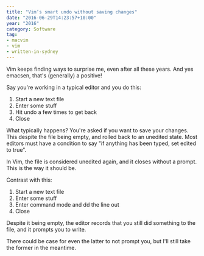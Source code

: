 ```yaml
---
title: "Vim’s smart undo without saving changes"
date: "2016-06-29T14:23:57+10:00"
year: "2016"
category: Software
tag:
- macvim
- vim
- written-in-sydney
---
```

Vim keeps finding ways to surprise me, even after all these years. And yes emacsen, that's (generally) a positive! 

Say you're working in a typical editor and you do this:

1. Start a new text file
2. Enter some stuff
3. Hit undo a few times to get back
4. Close

What typically happens? You're asked if you want to save your changes. This despite the file being empty, and rolled back to an unedited state. Most editors must have a condition to say "if anything has been typed, set edited to true".

In Vim, the file is considered unedited again, and it closes without a prompt. This is the way it should be.

Contrast with this:

1. Start a new text file
2. Enter some stuff
3. Enter command mode and dd the line out
4. Close

Despite it being empty, the editor records that you still did something to the file, and it prompts you to write.

There could be case for even the latter to not prompt you, but I'll still take the former in the meantime.

